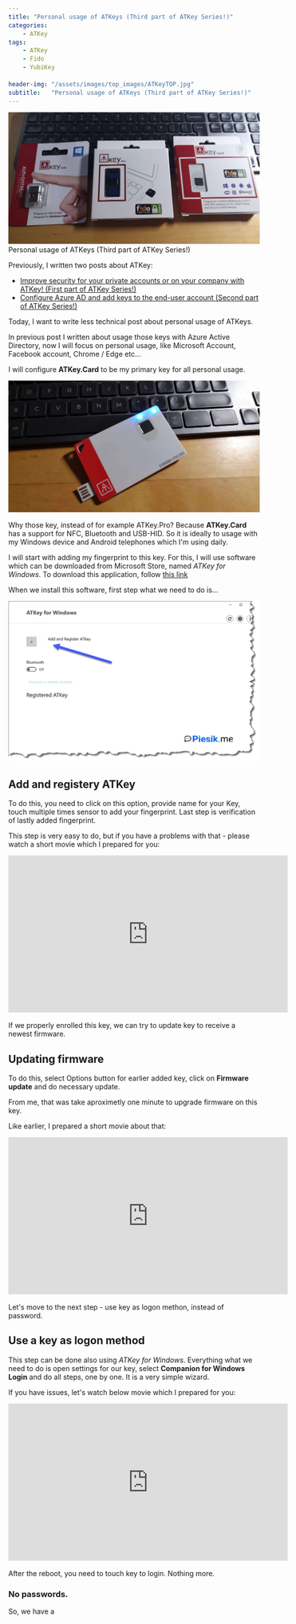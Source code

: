 ```yaml
---
title: "Personal usage of ATKeys (Third part of ATKey Series!)"
categories:
    - ATKey
tags:
    - ATKey
    - Fido
    - YubiKey

header-img: "/assets/images/top_images/ATKeyTOP.jpg"
subtitle:   "Personal usage of ATKeys (Third part of ATKey Series!)"
---
```

![Personal usage of ATKeys (Third part of ATKey Series!)](/assets/images/top_images/ATKeyTOP.jpg)Personal usage of ATKeys (Third part of ATKey Series!)

Previously, I written two posts about ATKey:

* [Improve security for your private accounts or on your company with ATKey! (First part of ATKey Series!)](https://www.piesik.me/2020/12/25/ATKeys-PartOne/)
* [Configure Azure AD and add keys to the end-user account (Second part of ATKey Series!)](https://www.piesik.me/2020/12/28/ATKeys-PartTwo/)

Today, I want to write less technical post about personal usage of ATKeys.

In previous post I written about usage those keys with Azure Active Directory, now I will focus on personal usage, like Microsoft Account, Facebook account, Chrome / Edge etc...

I will configure **ATKey.Card** to be my primary key for all personal usage.

![Personal usage of ATKeys (Third part of ATKey Series!)](/assets/images/posts/ATKeys-PartThird/01.jpg)

Why those key, instead of for example ATKey.Pro? Because **ATKey.Card** has a support for NFC, Bluetooth and USB-HID. So it is ideally to usage with my Windows device and Android telephones which I'm using daily.

I will start with adding my fingerprint to this key. For this, I will use software which can be downloaded from Microsoft Store, named *ATKey for Windows*. To download this application, follow [this link](https://www.microsoft.com/en-us/p/atkey-for-windows/9p7gr8w9sjd3)

When we install this software, first step what we need to do is...

![Personal usage of ATKeys (Third part of ATKey Series!)](/assets/images/posts/ATKeys-PartThird/02.png)

## Add and registery ATKey

To do this, you need to click on this option, provide name for your Key, touch multiple times sensor to add your fingerprint. Last step is verification of lastly added fingerprint.

This step is very easy to do, but if you have a problems with that - please watch a short movie which I prepared for you:

<iframe width="560" height="315" src="https://www.youtube.com/embed/vvvofkUcJYY" frameborder="0" allow="accelerometer; autoplay; clipboard-write; encrypted-media; gyroscope; picture-in-picture" allowfullscreen></iframe>

If we properly enrolled this key, we can try to update key to receive a newest firmware.

## Updating firmware

To do this, select Options button for earlier added key, click on **Firmware update** and do necessary update.

From me, that was take aproximetly one minute to upgrade firmware on this key.

Like earlier, I prepared a short movie about that:

<iframe width="560" height="315" src="https://www.youtube.com/embed/yc1sjZ8soxE" frameborder="0" allow="accelerometer; autoplay; clipboard-write; encrypted-media; gyroscope; picture-in-picture" allowfullscreen></iframe>

Let's move to the next step - use key as logon methon, instead of password.

## Use a key as logon method

This step can be done also using *ATKey for Windows*. Everything what we need to do is open settings for our key, select **Companion for Windows Login** and do all steps, one by one. It is a very simple wizard.

If you have issues, let's watch below movie which I prepared for you:

<iframe width="560" height="315" src="https://www.youtube.com/embed/1UOvhq0imuw" frameborder="0" allow="accelerometer; autoplay; clipboard-write; encrypted-media; gyroscope; picture-in-picture" allowfullscreen></iframe>

After the reboot, you need to touch key to login. Nothing more.

### No passwords.

So, we have a